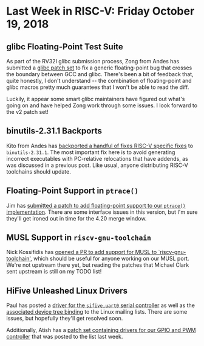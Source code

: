 # Last Week in RISC-V: Friday October 19, 2018

## glibc Floating-Point Test Suite

As part of the RV32I glibc submission process, Zong from Andes has
submitted a [glibc patch
set](https://sourceware.org/ml/libc-alpha/2018-10/msg00236.html) to fix
a generic floating-point bug that crosses the boundary between GCC and
glibc.  There's been a bit of feedback that, quite honestly, I don't
understand -- the combination of floating-point and glibc macros pretty
much guarantees that I won't be able to read the diff.

Luckily, it appear some smart glibc maintainers have figured out what's
going on and have helped Zong work through some issues.  I look forward
to the v2 patch set!

## binutils-2.31.1 Backports

Kito from Andes has [backported a handful of
fixes RISC-V specific
fixes](https://github.com/riscv/riscv-binutils-gdb/pull/162) to
`binutils-2.31.1`.  The most important fix here is to avoid generating
incorrect executables with PC-relative relocations that have addends, as
was discussed in a previous post.  Like usual, anyone distributing
RISC-V toolchains should update.

## Floating-Point Support in `ptrace()`

Jim has [submitted a patch to add floating-point support to our `ptrace()`
implementation](http://lists.infradead.org/pipermail/linux-riscv/2018-October/001828.html).
There are some interface issues in this version, but I'm sure they'll
get ironed out in time for the 4.20 merge window.

## MUSL Support in `riscv-gnu-toolchain`

Nick Kossifidis has [opened a PR to add support for MUSL to
`riscv-gnu-toolchain'](https://github.com/riscv/riscv-gnu-toolchain/pull/386),
which should be useful for anyone working on our MUSL port.  We're not
upstream there yet, but reading the patches that Michael Clark sent
upstream is still on my TODO list!

## HiFive Unleashed Linux Drivers

Paul has posted a [driver for the `sifive,uart0` serial
controller](http://lists.infradead.org/pipermail/linux-riscv/2018-October/001834.html)
as well as the [associated device tree
binding](http://lists.infradead.org/pipermail/linux-riscv/2018-October/001833.html)
to the Linux mailing lists.  There are some issues, but hopefully
they'll get resolved soon.

Additionally, Atish has a [patch set containing drivers for our GPIO and PWM
controller](http://lists.infradead.org/pipermail/linux-riscv/2018-October/001702.html)
that was posted to the list last week.
